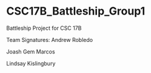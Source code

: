 # CSC17B_Battleship_Group1
Battleship Project for CSC 17B

Team Signatures:
Andrew Robledo

Joash Gem Marcos

Lindsay Kislingbury

